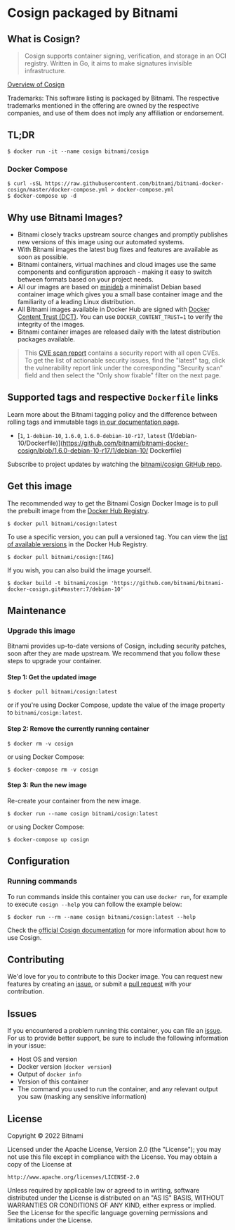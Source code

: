# Cosign packaged by Bitnami

## What is Cosign?

> Cosign supports container signing, verification, and storage in an OCI registry. Written in Go, it aims to make signatures invisible infrastructure.

[Overview of Cosign](https://github.com/sigstore/cosign)

Trademarks: This software listing is packaged by Bitnami. The respective trademarks mentioned in the offering are owned by the respective companies, and use of them does not imply any affiliation or endorsement.

## TL;DR

```console
$ docker run -it --name cosign bitnami/cosign
```

### Docker Compose

```console
$ curl -sSL https://raw.githubusercontent.com/bitnami/bitnami-docker-cosign/master/docker-compose.yml > docker-compose.yml
$ docker-compose up -d
```

## Why use Bitnami Images?

* Bitnami closely tracks upstream source changes and promptly publishes new versions of this image using our automated systems.
* With Bitnami images the latest bug fixes and features are available as soon as possible.
* Bitnami containers, virtual machines and cloud images use the same components and configuration approach - making it easy to switch between formats based on your project needs.
* All our images are based on [minideb](https://github.com/bitnami/minideb) a minimalist Debian based container image which gives you a small base container image and the familiarity of a leading Linux distribution.
* All Bitnami images available in Docker Hub are signed with [Docker Content Trust (DCT)](https://docs.docker.com/engine/security/trust/content_trust/). You can use `DOCKER_CONTENT_TRUST=1` to verify the integrity of the images.
* Bitnami container images are released daily with the latest distribution packages available.


> This [CVE scan report](https://quay.io/repository/bitnami/cosign?tab=tags) contains a security report with all open CVEs. To get the list of actionable security issues, find the "latest" tag, click the vulnerability report link under the corresponding "Security scan" field and then select the "Only show fixable" filter on the next page.

## Supported tags and respective `Dockerfile` links

Learn more about the Bitnami tagging policy and the difference between rolling tags and immutable tags [in our documentation page](https://docs.bitnami.com/tutorials/understand-rolling-tags-containers/).


* [`1`, `1-debian-10`, `1.6.0`, `1.6.0-debian-10-r17`, `latest` (1/debian-10/Dockerfile)](https://github.com/bitnami/bitnami-docker-cosign/blob/1.6.0-debian-10-r17/1/debian-10/      Dockerfile)

Subscribe to project updates by watching the [bitnami/cosign GitHub repo](https://github.com/bitnami/bitnami-docker-cosign).

## Get this image

The recommended way to get the Bitnami Cosign Docker Image is to pull the prebuilt image from the [Docker Hub Registry](https://hub.docker.com/r/bitnami/cosign).

```console
$ docker pull bitnami/cosign:latest
```

To use a specific version, you can pull a versioned tag. You can view the [list of available versions](https://hub.docker.com/r/bitnami/cosign/tags/) in the Docker Hub Registry.

```console
$ docker pull bitnami/cosign:[TAG]
```

If you wish, you can also build the image yourself.

```console
$ docker build -t bitnami/cosign 'https://github.com/bitnami/bitnami-docker-cosign.git#master:7/debian-10'
```

## Maintenance

### Upgrade this image

Bitnami provides up-to-date versions of Cosign, including security patches, soon after they are made upstream. We recommend that you follow these steps to upgrade your container.

#### Step 1: Get the updated image

```console
$ docker pull bitnami/cosign:latest
```

or if you're using Docker Compose, update the value of the image property to `bitnami/cosign:latest`.

#### Step 2: Remove the currently running container

```console
$ docker rm -v cosign
```

or using Docker Compose:

```console
$ docker-compose rm -v cosign
```

#### Step 3: Run the new image

Re-create your container from the new image.

```console
$ docker run --name cosign bitnami/cosign:latest
```

or using Docker Compose:

```console
$ docker-compose up cosign
```

## Configuration

### Running commands

To run commands inside this container you can use `docker run`, for example to execute `cosign --help` you can follow the example below:

```console
$ docker run --rm --name cosign bitnami/cosign:latest --help
```

Check the [official Cosign documentation](https://github.com/sigstore/cosigndocs/) for more information about how to use Cosign.

## Contributing

We'd love for you to contribute to this Docker image. You can request new features by creating an [issue](https://github.com/bitnami/bitnami-docker-cosign/issues), or submit a [pull request](https://github.com/bitnami/bitnami-docker-cosign/pulls) with your contribution.

## Issues

If you encountered a problem running this container, you can file an [issue](https://github.com/bitnami/bitnami-docker-cosign/issues/new). For us to provide better support, be sure to include the following information in your issue:

- Host OS and version
- Docker version (`docker version`)
- Output of `docker info`
- Version of this container
- The command you used to run the container, and any relevant output you saw (masking any sensitive
information)

## License

Copyright &copy; 2022 Bitnami

Licensed under the Apache License, Version 2.0 (the "License");
you may not use this file except in compliance with the License.
You may obtain a copy of the License at

    http://www.apache.org/licenses/LICENSE-2.0

Unless required by applicable law or agreed to in writing, software
distributed under the License is distributed on an "AS IS" BASIS,
WITHOUT WARRANTIES OR CONDITIONS OF ANY KIND, either express or implied.
See the License for the specific language governing permissions and
limitations under the License.
